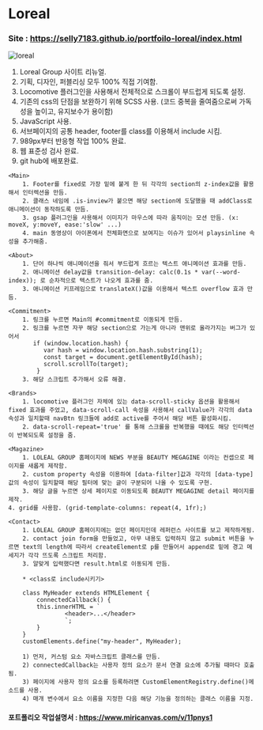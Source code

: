 # Loreal
### Site : https://selly7183.github.io/portfoilo-loreal/index.html
![loreal](https://user-images.githubusercontent.com/88068412/210552343-d059c391-55a4-4033-9258-1c5c715e0519.png)

1. Loreal Group 사이트 리뉴얼.
2. 기획, 디자인, 퍼블리싱 모두 100% 직접 기여함.
3. Locomotive 플러그인을 사용해서 전체적으로 스크롤이 부드럽게 되도록 설정.
4. 기존의 css의 단점을 보완하기 위해 SCSS 사용. (코드 중복을 줄여줌으로써 가독성을 높이고, 유지보수가 용이함)
5. JavaScript 사용.
6. 서브페이지의 공통 header, footer를 class를 이용해서 include 시킴.
7. 989px부터 반응형 작업 100% 완료.
8. 웹 표준성 검사 완료.
9. git hub에 배포완료.
>
    <Main>
        1. Footer를 fixed로 가장 밑에 붙게 한 뒤 각각의 section의 z-index값을 활용해서 인터렉션을 만듬.
        2. 클래스 네임에 .is-inview가 붙으면 해당 section에 도달했을 때 addClass로 애니메이션이 동작하도록 만듬.
        3. gsap 플러그인을 사용해서 이미지가 마우스에 따라 움직이는 모션 만듬. (x: moveX, y:moveY, ease:'slow' ...)
        4. main 동영상이 아이폰에서 전체화면으로 보여지는 이슈가 있어서 playsinline 속성을 추가해줌.
> 
    <About>
        1. 단어 하나씩 애니메이션을 줘서 부드럽게 흐르는 텍스트 애니메이션 효과를 만듬.
        2. 애니메이션 delay값을 transition-delay: calc(0.1s * var(--word-index)); 로 순차적으로 텍스트가 나오게 효과를 줌.
        3. 애니메이션 키프레임으로 translateX()값을 이용해서 텍스트 overflow 효과 만듬.
>   
    <Commitment>
        1. 링크를 누르면 Main의 #commitment로 이동되게 만듬.
        2. 링크를 누르면 자꾸 해당 section으로 가는게 아니라 맨위로 올라가지는 버그가 있어서
           if (window.location.hash) {
              var hash = window.location.hash.substring(1);
              const target = document.getElementById(hash);
              scroll.scrollTo(target);
            }
        3. 해당 스크립트 추가해서 오류 해결.
>   
    <Brands>
        1. locomotive 플러그인 자체에 있는 data-scroll-sticky 옵션을 활용해서 fixed 효과를 주었고, data-scroll-call 속성을 사용해서 callValue가 각각의 data 속성과 일치할때 navBtn 링크들에 add로 active를 주어서 해당 버튼 활성화시킴.
        2. data-scroll-repeat='true' 를 통해 스크롤을 반복했을 때에도 해당 인터렉션이 반복되도록 설정을 줌.
 >
    <Magazine>
        1. LOLEAL GROUP 홈페이지에 NEWS 부분을 BEAUTY MEGAGINE 이라는 컨셉으로 페이지를 새롭게 제작함.
        2. custom property 속성을 이용하여 [data-filter]값과 각각의 [data-type] 값의 속성이 일치할때 해당 필터에 맞는 글이 구분되어 나올 수 있도록 구현.
        3. 해당 글을 누르면 상세 페이지로 이동되도록 BEAUTY MEGAGINE detail 페이지를 제작.
	4. grid를 사용함. (grid-template-columns: repeat(4, 1fr);)
>  
    <Contact>
        1. LOLEAL GROUP 홈페이지에는 없던 페이지인데 레퍼런스 사이트를 보고 제작하게됨.
        2. contact join form을 만들었고, 아무 내용도 입력하지 않고 submit 버튼을 누르면 text의 length에 따라서 createElement로 p를 만들어서 append로 밑에 경고 메세지가 각각 뜨도록 스크립트 처리함.
        3. 알맞게 입력했다면 result.html로 이동되게 만듬.
>
        * <class로 include시키기>
	    
        class MyHeader extends HTMLElement {
	        connectedCallback() {
		    this.innerHTML = `
                	<header>...</header>  
                    `;
	        }
        }
        customElements.define("my-header", MyHeader);   
        
        1) 먼저, 커스텀 요소 자바스크립트 클래스를 만듬.
        2) connectedCallback는 사용자 정의 요소가 문서 연결 요소에 추가될 때마다 호출됨.
        3) 페이지에 사용자 정의 요소를 등록하려면 CustomElementRegistry.define()메소드를 사용. 
        4) 매개 변수에서 요소 이름을 지정한 다음 해당 기능을 정의하는 클래스 이름을 지정.
  
#### 포트폴리오 작업설명서 : https://www.miricanvas.com/v/11pnys1
